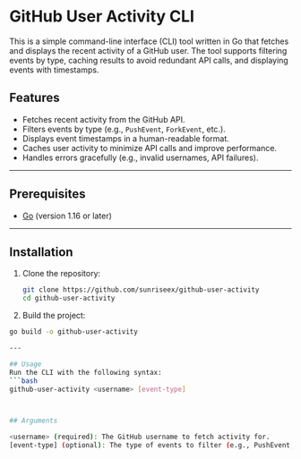 # GitHub User Activity CLI

This is a simple command-line interface (CLI) tool written in Go that fetches and displays the recent activity of a GitHub user. The tool supports filtering events by type, caching results to avoid redundant API calls, and displaying events with timestamps.

## Features

- Fetches recent activity from the GitHub API.
- Filters events by type (e.g., `PushEvent`, `ForkEvent`, etc.).
- Displays event timestamps in a human-readable format.
- Caches user activity to minimize API calls and improve performance.
- Handles errors gracefully (e.g., invalid usernames, API failures).

---

## Prerequisites

- [Go](https://golang.org/dl/) (version 1.16 or later)

---

## Installation

1. Clone the repository:
   ```bash
   git clone https://github.com/sunriseex/github-user-activity
   cd github-user-activity

2. Build the project:
  ```bash
  go build -o github-user-activity

---

## Usage
Run the CLI with the following syntax:
  ```bash
  github-user-activity <username> [event-type]



## Arguments

  <username> (required): The GitHub username to fetch activity for.
  [event-type] (optional): The type of events to filter (e.g., PushEvent, ForkEvent).

